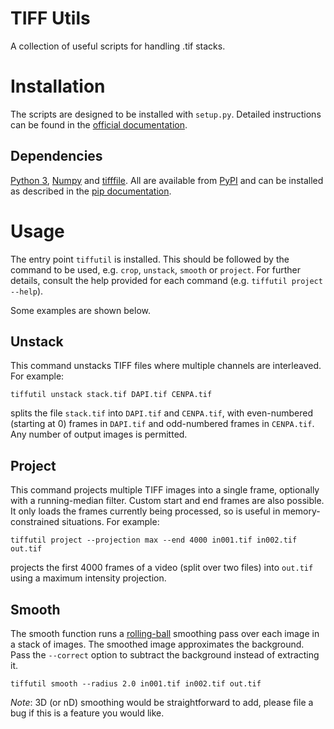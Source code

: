 # TIFF Utils

A collection of useful scripts for handling .tif stacks.

# Installation

The scripts are designed to be installed with `setup.py`. Detailed instructions
can be found in the [official documentation][setuptools].

## Dependencies

[Python 3][python], [Numpy][numpy] and [tifffile][tifffile]. All are available
from [PyPI][pypi] and can be installed as described in
the [pip documentation][pip-install].

# Usage

The entry point `tiffutil` is installed. This should be followed by the command
to be used, e.g. `crop`, `unstack`, `smooth` or `project`. For further details,
consult the help provided for each command (e.g. `tiffutil project --help`).

Some examples are shown below.

## Unstack

This command unstacks TIFF files where multiple channels are interleaved. For
example:

    tiffutil unstack stack.tif DAPI.tif CENPA.tif

splits the file `stack.tif` into `DAPI.tif` and `CENPA.tif`, with even-numbered
(starting at 0) frames in `DAPI.tif` and odd-numbered frames in `CENPA.tif`. Any
number of output images is permitted.

## Project

This command projects multiple TIFF images into a single frame, optionally with
a running-median filter. Custom start and end frames are also possible. It only
loads the frames currently being processed, so is useful in memory-constrained
situations. For example:

    tiffutil project --projection max --end 4000 in001.tif in002.tif out.tif

projects the first 4000 frames of a video (split over two files) into `out.tif`
using a maximum intensity projection.

## Smooth

The smooth function runs a [rolling-ball][rolling-ball] smoothing pass over each
image in a stack of images. The smoothed image approximates the background. Pass
the `--correct` option to subtract the background instead of extracting it.

    tiffutil smooth --radius 2.0 in001.tif in002.tif out.tif

*Note*: 3D (or nD) smoothing would be straightforward to add, please file a bug
if this is a feature you would like.
    
[setuptools]: https://docs.python.org/3.3/install/#the-new-standard-distutils
[Python]: https://python.org
[Numpy]: https://www.numpy.org
[tifffile]: http://www.lfd.uci.edu/~gohlke/code/tifffile.py.html
[pypi]: https://pypi.python.org/pypi
[pip-install]: https://pip.pypa.io/en/stable/user_guide/#installing-packages
[rolling-ball]: https://dx.doi.org/10.1109/MC.1983.1654163

